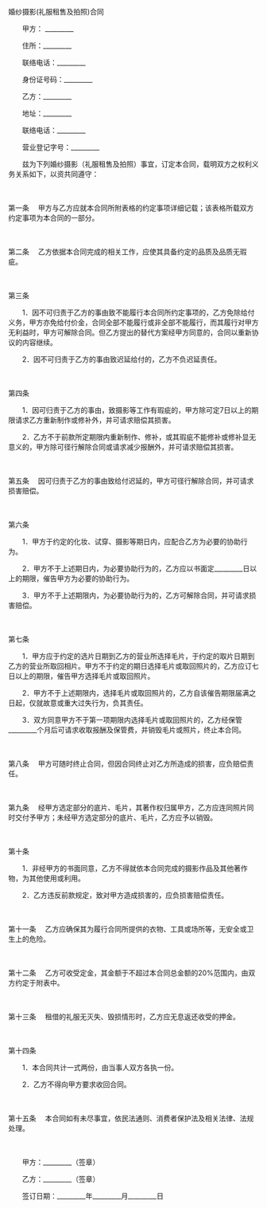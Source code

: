 



婚纱摄影(礼服租售及拍照)合同



 

　　甲方： _________

　　住所：_________

　　联络电话：_________

　　身份证号码：_________　　

　　乙方：_________

　　地址：_________

　　联络电话：_________

　　营业登记字号：_________　　

　　兹为下列婚纱摄影（礼服租售及拍照）事宜，订定本合同，载明双方之权利义务关系如下，以资共同遵守：

　　

第一条
　甲方与乙方应就本合同所附表格的约定事项详细记载；该表格所载双方约定事项为本合同的一部分。

　　

第二条
　乙方依据本合同完成的相关工作，应使其具备约定的品质及品质无瑕疵。

　　

第三条
　

　　1．因不可归责于乙方的事由致不能履行本合同所约定事项的，乙方免除给付义务，甲方亦免给付价金，合同全部不能履行或非全部不能履行，而其履行对甲方无利益时，甲方可解除合同。但乙方提出的替代方案经甲方同意的，合同以重新协议的内容继续。

　　2．因不可归责于乙方的事由致迟延给付的，乙方不负迟延责任。

　　

第四条
　

　　1．因可归责于乙方的事由，致摄影等工作有瑕疵的，甲方除可定7日以上的期限请求乙方重新制作或修补外，并可请求赔偿其损害。

　　2．乙方不于前款所定期限内重新制作、修补，或其瑕疵不能修补或修补显无意义的，甲方除可径行解除合同或请求减少报酬外，并可请求赔偿其损害。

　　

第五条
　因可归责于乙方的事由致给付迟延的，甲方可径行解除合同，并可请求损害赔偿。

　　

第六条
　

　　1．甲方于约定的化妆、试穿、摄影等期日内，应配合乙方为必要的协助行为。

　　2．甲方不于上述期日内，为必要协助行为的，乙方应以书面定_________日以上的期限，催告甲方为必要的协助行为。

　　3．甲方不于上述期限内，为必要协助行为的，乙方可解除合同，并可请求损害赔偿。

　　

第七条
　

　　1．甲方应于约定的选片日期到乙方的营业所选择毛片，于约定的取片日期到乙方的营业所取回相片。甲方不于约定的期日选择毛片或取回照片的，乙方应订七日以上的期限，催告甲方选择毛片或取回照片。

　　2．甲方不于上述期限内，选择毛片或取回照片的，乙方自该催告期限届满之日起，仅就故意或重大过失行为，负其责任。

　　3．双方同意甲方不于第一项期限内选择毛片或取回照片的，乙方经保管_________个月后可请求收取报酬及保管费，并销毁毛片或照片，终止本合同。

　　

第八条
　甲方可随时终止合同，但因合同终止对乙方所造成的损害，应负赔偿责任。

　　

第九条
　经甲方选定部分的底片、毛片，其著作权归属甲方，乙方应连同照片同时交付予甲方；未经甲方选定部分的底片、毛片，乙方应予以销毁。

　　

第十条
　

　　1．非经甲方的书面同意，乙方不得就依本合同完成的摄影作品及其他著作物，为其他使用或利用。

　　2．乙方违反前款规定，致对甲方造成损害的，应负损害赔偿责任。

　　

第十一条
　乙方应确保其为履行合同所提供的衣物、工具或场所等，无安全或卫生上的危险。

　　

第十二条
　乙方可收受定金，其金额于不超过本合同总金额的20%范围内，由双方约定于附表中。

　　

第十三条
　租借的礼服无灭失、毁损情形时，乙方应无息返还收受的押金。

　　

第十四条
　

　　1．本合同共计一式两份，由当事人双方各执一份。

　　2．乙方不得向甲方要求收回合同。

　　

第十五条
　本合同如有未尽事宜，依民法通则、消费者保护法及相关法律、法规处理。　　

　　

　　甲方：_________（签章）　　

　　乙方：_________（签章）　　

　　签订日期：_________年_________月_________日